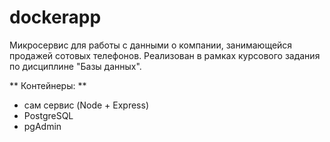 # dockerapp
Микросервис для работы с данными о компании, занимающейся продажей сотовых телефонов. Реализован в рамках курсового задания по дисциплине "Базы данных".

** Контейнеры: **
- сам сервис (Node + Express)
- PostgreSQL
- pgAdmin
